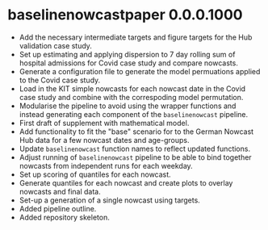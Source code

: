 # baselinenowcastpaper 0.0.0.1000

-   Add the necessary intermediate targets and figure targets for the Hub validation case study.
-   Set up estimating and applying dispersion to 7 day rolling sum of hospital admissions for Covid case study and compare nowcasts.
-   Generate a configuration file to generate the model permuations applied to the Covid case study.
-   Load in the KIT simple nowcasts for each nowcast date in the Covid case study and combine with the correspoding model permutation.
-   Modularise the pipeline to avoid using the wrapper functions and instead generating each component of the `baselinenowcast` pipeline.
-   First draft of supplement with mathematical model.
-   Add functionality to fit the "base" scenario for to the German Nowcast Hub data for a few nowcast dates and age-groups.
-   Update `baselinenowcast` function names to reflect updated functions.
-   Adjust running of `baselinenowcast` pipeline to be able to bind together nowcasts from independent runs for each weekday.
-   Set up scoring of quantiles for each nowcast.
-   Generate quantiles for each nowcast and create plots to overlay nowcasts and final data.
-   Set-up a generation of a single nowcast using targets.
-   Added pipeline outline.
-   Added repository skeleton.
